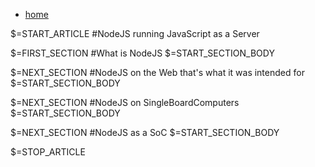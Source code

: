 <div class="content">
<nav id="breadcrumb"><ul><li><a href="/">home</a></li></ul></nav>

$=START_ARTICLE
#NodeJS
running JavaScript as a Server

$=FIRST_SECTION
#What is NodeJS
$=START_SECTION_BODY

$=NEXT_SECTION
#NodeJS on the Web
that's what it was intended for
$=START_SECTION_BODY

$=NEXT_SECTION
#NodeJS on SingleBoardComputers
$=START_SECTION_BODY

$=NEXT_SECTION
#NodeJS as a SoC
$=START_SECTION_BODY


$=STOP_ARTICLE

</div> <!-- /content -->
